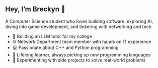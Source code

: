 ## Hey, I’m Breckyn 👋  

  A Computer Science student who loves building software, exploring AI, diving into game development, and tinkering with networking and tech.
 
  - 🚀 Building an LLM tutor for my college
  - 🌐 Network Department team member with hands on IT experience
  - 💻 Passionate about C++ and Python programming
  - 🧠 Lifelong learner, always picking up new programming languages
  - 🧪 Experimenting with side projects to solve real-world problems

<!--
**BreckynDev/BreckynDev** is a ✨ _special_ ✨ repository because its `README.md` (this file) appears on your GitHub profile.

- 🔭 I'm currently working on an LLM project
- 🏫 College sophomore
- ⚙️ Network department member  
- 💻 C++ and Python programmer

